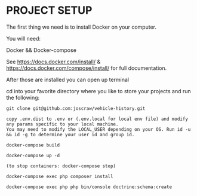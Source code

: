 # PROJECT SETUP

The first thing we need is to install Docker on your computer.

You will need:

Docker &&
Docker-compose

See https://docs.docker.com/install/ & https://docs.docker.com/compose/install/ for full documentation.

After those are installed you can open up terminal

cd into your favorite directory where you like to store your projects and run the following:

    git clone git@github.com:joscraw/vehicle-history.git
    
    copy .env.dist to .env or (.env.local for local env file) and modify any params specific to your local machine.
    You may need to modify the LOCAL_USER depending on your OS. Run id -u && id -g to determine your user id and group id.

    docker-compose build 
    
    docker-compose up -d
    
    (to stop containers: docker-compose stop)
    
    docker-compose exec php composer install 
    
    docker-compose exec php php bin/console doctrine:schema:create
    